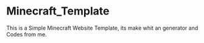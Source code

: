 # Minecraft_Template
This is a Simple Minecraft Website Template, its make whit an generator and Codes from me.
